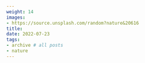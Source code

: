 ```yaml
---
weight: 14
images:
- https://source.unsplash.com/random?nature&20616
title: 
date: 2022-07-23
tags:
- archive # all posts
- nature
---
```


